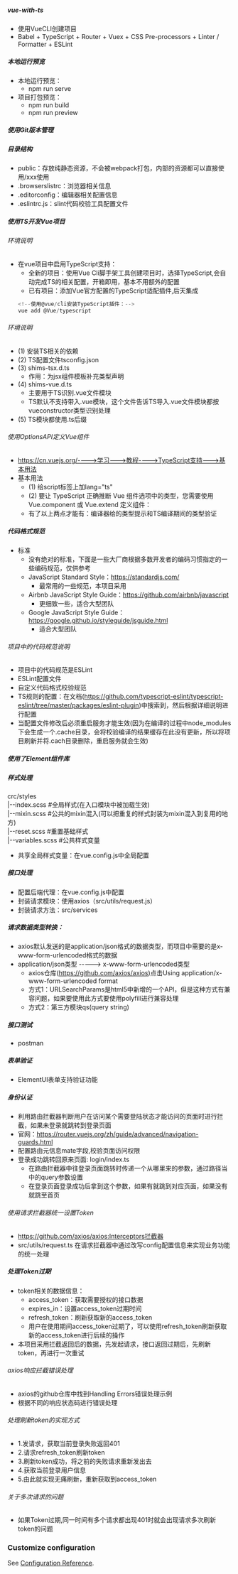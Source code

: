 ##### vue-with-ts
* 使用VueCLI创建项目
* Babel + TypeScript + Router + Vuex + CSS Pre-processors + Linter / Formatter  + ESLint


##### 本地运行预览
* 本地运行预览： 
    - npm run serve
* 项目打包预览： 
    - npm run build
    - npm run preview


##### 使用Git版本管理


##### 目录结构
* public：存放纯静态资源，不会被webpack打包，内部的资源都可以直接使用/xxx使用
* .browserslistrc：浏览器相关信息
* .editorconfig：编辑器相关配置信息
* .eslintrc.js：slint代码校验工具配置文件


##### 使用TS开发Vue项目
###### 环境说明
* 在vue项目中启用TypeScript支持：
  - 全新的项目：使用Vue Cli脚手架工具创建项目时，选择TypeScript,会自动完成TS的相关配置，开箱即用，基本不用额外的配置
  - 已有项目：添加Vue官方配置的TypeScript适配插件,后天集成
  ```js
  <!--使用@vue/cli安装TypeScript插件：-->
  vue add @Vue/typescript
  ```

###### 环境说明
* (1) 安装TS相关的依赖
* (2) TS配置文件tsconfig.json
* (3) shims-tsx.d.ts 
    - 作用：为jsx组件模板补充类型声明
* (4) shims-vue.d.ts
    - 主要用于TS识别.vue文件模块
    - TS默认不支持带入.vue模块，这个文件告诉TS导入.vue文件模块都按vueconstructor<vue>类型识别处理
* (5) TS模块都使用.ts后缀

###### 使用OptionsAPI定义Vue组件
* https://cn.vuejs.org/---->学习--->教程---->TypeScript支持--->基本用法
* 基本用法
  - (1) 给script标签上加lang="ts"
  - (2) 要让 TypeScript 正确推断 Vue 组件选项中的类型，您需要使用 Vue.component 或 Vue.extend 定义组件：
  - 有了以上两点才能有：编译器给的类型提示和TS编译期间的类型验证


##### 代码格式规范
* 标准
  - 没有绝对的标准，下面是一些大厂商根据多数开发者的编码习惯指定的一些编码规范，仅供参考
  - JavaScript Standard Style：https://standardjs.com/
    * 最常用的一些规范，本项目采用
  - Airbnb JavaScript Style Guide：https://github.com/airbnb/javascript
    * 更细致一些，适合大型团队
  - Google JavaScript Style Guide：https://google.github.io/styleguide/jsguide.html
    * 适合大型团队

###### 项目中的代码规范说明
* 项目中的代码规范是ESLint
* ESLint配置文件
* 自定义代码格式校验规范
* TS规则的配置：在文档(https://github.com/typescript-eslint/typescript-eslint/tree/master/packages/eslint-plugin)中搜索到，然后根据详细说明进行配置
* 当配置文件修改后必须重启服务才能生效(因为在编译的过程中node_modules下会生成一个.cache目录，会将校验编译的结果缓存在此没有更新，所以将项目刷新并将.cach目录删除，重启服务就会生效)

##### 使用了Element组件库

##### 样式处理
crc/styles      
|--index.scss #全局样式(在入口模块中被加载生效)      
|--mixin.scss #公共的mixin混入(可以把重复的样式封装为mixin混入到复用的地方)       
|--reset.scss #重置基础样式       
|--variables.scss #公共样式变量 

* 共享全局样式变量：在vue.config.js中全局配置

##### 接口处理
* 配置后端代理：在vue.config.js中配置
* 封装请求模块：使用axios（src/utils/request.js）
* 封装请求方法：src/services


##### 请求数据类型转换： 
* axios默认发送的是application/json格式的数据类型，而项目中需要的是x-www-form-urlencoded格式的数据
* application/json类型 -----> x-www-form-urlencoded类型
  - axios仓库(https://github.com/axios/axios)点击Using application/x-www-form-urlencoded format
  - 方式1：URLSearchParams是html5中新增的一个API，但是这种方式有兼容问题，如果要使用此方式要使用polyfill进行兼容处理
  - 方式2：第三方模块qs(query string)


##### 接口测试
* postman


##### 表单验证
* ElementUI表单支持验证功能


##### 身份认证
* 利用路由拦截器判断用户在访问某个需要登陆状态才能访问的页面时进行拦截，如果未登录就跳转到登录页面
* 官网：https://router.vuejs.org/zh/guide/advanced/navigation-guards.html
* 配置路由元信息mate字段,校验页面访问权限
* 登录成功跳转回原来页面: login/index.ts
  - 在路由拦截器中往登录页面跳转时传递一个从哪里来的参数，通过路径当中的query参数设置
  - 在登录页面登录成功后拿到这个参数，如果有就跳到对应页面，如果没有就跳至首页

###### 使用请求拦截器统一设置Token
* https://github.com/axios/axios:Interceptors拦截器
* src/utils/request.ts 在请求拦截器中通过改写config配置信息来实现业务功能的统一处理



##### 处理Token过期
* token相关的数据信息：
  - access_token：获取需要授权的接口数据
  - expires_in：设置access_token过期时间
  - refresh_token：刷新获取新的access_token
  - 用户在使用期间access_token过期了，可以使用refresh_token刷新获取新的access_token进行后续的操作
* 本项目采用拦截返回后的数据，先发起请求，接口返回过期后，先刷新token，再进行一次重试

###### axios响应拦截错误处理
* axios的github仓库中找到Handling Errors错误处理示例
* 根据不同的响应状态码进行错误处理

###### 处理刷新token的实现方式
* 1.发请求，获取当前登录失败返回401
* 2.请求refresh_token刷新token
* 3.刷新token成功，将之前的失败请求重新发出去
* 4.获取当前登录用户信息
* 5.由此就实现无痛刷新，重新获取到access_token

###### 关于多次请求的问题
* 如果Token过期,同一时间有多个请求都出现401时就会出现请求多次刷新token的问题

### Customize configuration
See [Configuration Reference](https://cli.vuejs.org/config/).
